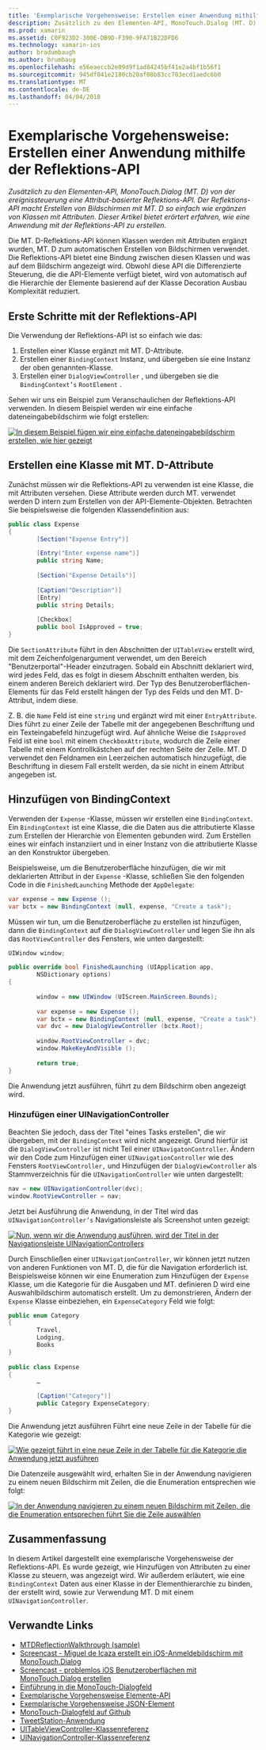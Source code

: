 ```yaml
---
title: 'Exemplarische Vorgehensweise: Erstellen einer Anwendung mithilfe der Reflektions-API'
description: Zusätzlich zu den Elementen-API, MonoTouch.Dialog (MT. D) von der ereignissteuerung eine Attribut-basierter Reflektions-API. Der Reflektions-API macht Erstellen von Bildschirmen mit MT. D so einfach wie ergänzen von Klassen mit Attributen. Dieser Artikel bietet erörtert erfahren, wie eine Anwendung mit der Reflektions-API zu erstellen.
ms.prod: xamarin
ms.assetid: C0F923D2-300E-DB9D-F390-9FA71B22DFD6
ms.technology: xamarin-ios
author: bradumbaugh
ms.author: brumbaug
ms.openlocfilehash: e56eaeccb2e09d9f1ad84245bf41e2a4bf1b56f1
ms.sourcegitcommit: 945df041e2180cb20af08b83cc703ecd1aedc6b0
ms.translationtype: MT
ms.contentlocale: de-DE
ms.lasthandoff: 04/04/2018
---
```

# <a name="walkthrough-creating-an-application-using-the-reflection-api"></a>Exemplarische Vorgehensweise: Erstellen einer Anwendung mithilfe der Reflektions-API

_Zusätzlich zu den Elementen-API, MonoTouch.Dialog (MT. D) von der ereignissteuerung eine Attribut-basierter Reflektions-API. Der Reflektions-API macht Erstellen von Bildschirmen mit MT. D so einfach wie ergänzen von Klassen mit Attributen. Dieser Artikel bietet erörtert erfahren, wie eine Anwendung mit der Reflektions-API zu erstellen._


Die MT. D-Reflektions-API können Klassen werden mit Attributen ergänzt wurden, MT. D zum automatischen Erstellen von Bildschirmen verwendet. Die Reflektions-API bietet eine Bindung zwischen diesen Klassen und was auf dem Bildschirm angezeigt wird. Obwohl diese API die Differenzierte Steuerung, die die API-Elemente verfügt bietet, wird von automatisch auf die Hierarchie der Elemente basierend auf der Klasse Decoration Ausbau Komplexität reduziert.

 <a name="Getting_Started_with_the_Reflection_API" />


## <a name="getting-started-with-the-reflection-api"></a>Erste Schritte mit der Reflektions-API

Die Verwendung der Reflektions-API ist so einfach wie das:

1.  Erstellen einer Klasse ergänzt mit MT. D-Attribute.
1.  Erstellen einer `BindingContext` Instanz, und übergeben sie eine Instanz der oben genannten-Klasse. 
1.  Erstellen einer `DialogViewController` , und übergeben sie die `BindingContext’s` `RootElement` . 


Sehen wir uns ein Beispiel zum Veranschaulichen der Reflektions-API verwenden. In diesem Beispiel werden wir eine einfache dateneingabebildschirm wie folgt erstellen:

 [![](reflection-api-walkthrough-images/01-expense-entry.png "In diesem Beispiel fügen wir eine einfache dateneingabebildschirm erstellen, wie hier gezeigt")](reflection-api-walkthrough-images/01-expense-entry.png#lightbox)

 <a name="Creating_a_Class_with_MT.D_Attributes" />


## <a name="creating-a-class-with-mtd-attributes"></a>Erstellen eine Klasse mit MT. D-Attribute

Zunächst müssen wir die Reflektions-API zu verwenden ist eine Klasse, die mit Attributen versehen. Diese Attribute werden durch MT. verwendet werden D intern zum Erstellen von der API-Elemente-Objekten. Betrachten Sie beispielsweise die folgenden Klassendefinition aus:

```csharp
public class Expense
{
        [Section("Expense Entry")]

        [Entry("Enter expense name")]
        public string Name;
        
        [Section("Expense Details")]
  
        [Caption("Description")]
        [Entry]
        public string Details;
        
        [Checkbox]
        public bool IsApproved = true;
}
```

Die `SectionAttribute` führt in den Abschnitten der `UITableView` erstellt wird, mit dem Zeichenfolgenargument verwendet, um den Bereich "Benutzerportal"-Header einzutragen. Sobald ein Abschnitt deklariert wird, wird jedes Feld, das es folgt in diesem Abschnitt enthalten werden, bis einem anderen Bereich deklariert wird.
Der Typ des Benutzeroberflächen-Elements für das Feld erstellt hängen der Typ des Felds und den MT. D-Attribut, indem diese.

Z. B. die `Name` Feld ist eine `string` und ergänzt wird mit einer `EntryAttribute`. Dies führt zu einer Zeile der Tabelle mit der angegebenen Beschriftung und ein Texteingabefeld hinzugefügt wird. Auf ähnliche Weise die `IsApproved` Feld ist eine `bool` mit einem `CheckboxAttribute`, wodurch die Zeile einer Tabelle mit einem Kontrollkästchen auf der rechten Seite der Zelle. MT. D verwendet den Feldnamen ein Leerzeichen automatisch hinzugefügt, die Beschriftung in diesem Fall erstellt werden, da sie nicht in einem Attribut angegeben ist.

 <a name="Adding_the_BindingContext" />


## <a name="adding-the-bindingcontext"></a>Hinzufügen von BindingContext

Verwenden der `Expense` -Klasse, müssen wir erstellen eine `BindingContext`. Ein `BindingContext` ist eine Klasse, die die Daten aus die attributierte Klasse zum Erstellen der Hierarchie von Elementen gebunden wird. Zum Erstellen eines wir einfach instanziiert und in einer Instanz von die attributierte Klasse an den Konstruktor übergeben.

Beispielsweise, um die Benutzeroberfläche hinzufügen, die wir mit deklarierten Attribut in der `Expense` -Klasse, schließen Sie den folgenden Code in die `FinishedLaunching` Methode der `AppDelegate`:

```csharp
var expense = new Expense ();
var bctx = new BindingContext (null, expense, "Create a task");
```

Müssen wir tun, um die Benutzeroberfläche zu erstellen ist hinzufügen, dann die `BindingContext` auf die `DialogViewController` und legen Sie ihn als das `RootViewController` des Fensters, wie unten dargestellt:

```csharp
UIWindow window;

public override bool FinishedLaunching (UIApplication app, 
        NSDictionary options)
{
   
        window = new UIWindow (UIScreen.MainScreen.Bounds);
            
        var expense = new Expense ();
        var bctx = new BindingContext (null, expense, "Create a task");
        var dvc = new DialogViewController (bctx.Root);
            
        window.RootViewController = dvc;
        window.MakeKeyAndVisible ();
            
        return true;
}
```

Die Anwendung jetzt ausführen, führt zu dem Bildschirm oben angezeigt wird.

 <a name="Adding_a_UINavigationController" />


### <a name="adding-a-uinavigationcontroller"></a>Hinzufügen einer UINavigationController

Beachten Sie jedoch, dass der Titel "eines Tasks erstellen", die wir übergeben, mit der `BindingContext` wird nicht angezeigt. Grund hierfür ist die `DialogViewController` ist nicht Teil einer `UINavigatonController`. Ändern wir den Code zum Hinzufügen einer `UINavigationController` wie des Fensters `RootViewController,` und Hinzufügen der `DialogViewController` als Stammverzeichnis für die `UINavigationController` wie unten dargestellt:

```csharp
nav = new UINavigationController(dvc);
window.RootViewController = nav;
```

Jetzt bei Ausführung die Anwendung, in der Titel wird das `UINavigationController’s` Navigationsleiste als Screenshot unten gezeigt:

 [![](reflection-api-walkthrough-images/02-create-task.png "Nun, wenn wir die Anwendung ausführen, wird der Titel in der Navigationsleiste UINavigationControllers")](reflection-api-walkthrough-images/02-create-task.png#lightbox)

Durch Einschließen einer `UINavigationController`, wir können jetzt nutzen von anderen Funktionen von MT. D, die für die Navigation erforderlich ist. Beispielsweise können wir eine Enumeration zum Hinzufügen der `Expense` Klasse, um die Kategorie für die Ausgaben und MT. definieren D wird eine Auswahlbildschirm automatisch erstellt. Um zu demonstrieren, Ändern der `Expense` Klasse einbeziehen, ein `ExpenseCategory` Feld wie folgt:

```csharp
public enum Category
{
        Travel,
        Lodging,
        Books
}
        
public class Expense
{
        …

        [Caption("Category")]
        public Category ExpenseCategory;
}
```

Die Anwendung jetzt ausführen Führt eine neue Zeile in der Tabelle für die Kategorie wie gezeigt:

 [![](reflection-api-walkthrough-images/03-set-details.png "Wie gezeigt führt in eine neue Zeile in der Tabelle für die Kategorie die Anwendung jetzt ausführen")](reflection-api-walkthrough-images/03-set-details.png#lightbox)

Die Datenzeile ausgewählt wird, erhalten Sie in der Anwendung navigieren zu einem neuen Bildschirm mit Zeilen, die die Enumeration entsprechen wie folgt:

 [![](reflection-api-walkthrough-images/04-set-category.png "In der Anwendung navigieren zu einem neuen Bildschirm mit Zeilen, die die Enumeration entsprechen führt Sie die Zeile auswählen")](reflection-api-walkthrough-images/04-set-category.png#lightbox)

 <a name="Summary" />


## <a name="summary"></a>Zusammenfassung

In diesem Artikel dargestellt eine exemplarische Vorgehensweise der Reflektions-API. Es wurde gezeigt, wie Hinzufügen von Attributen zu einer Klasse zu steuern, was angezeigt wird. Wir außerdem erläutert, wie eine `BindingContext` Daten aus einer Klasse in der Elementhierarchie zu binden, der erstellt wird, sowie zur Verwendung MT. D mit einem `UINavigationController`.


## <a name="related-links"></a>Verwandte Links

- [MTDReflectionWalkthrough (sample)](https://developer.xamarin.com/samples/MTDReflectionWalkthrough/)
- [Screencast - Miguel de Icaza erstellt ein iOS-Anmeldebildschirm mit MonoTouch.Dialog](http://youtu.be/3butqB1EG0c)
- [Screencast - problemlos iOS Benutzeroberflächen mit MonoTouch.Dialog erstellen](http://youtu.be/j7OC5r8ZkYg)
- [Einführung in die MonoTouch-Dialogfeld](~/ios/user-interface/monotouch.dialog/index.md)
- [Exemplarische Vorgehensweise Elemente-API](~/ios/user-interface/monotouch.dialog/elements-api-walkthrough.md)
- [Exemplarische Vorgehensweise JSON-Element](~/ios/user-interface/monotouch.dialog/monotouch.dialog-json-markup.md)
- [MonoTouch-Dialogfeld auf Github](https://github.com/migueldeicaza/MonoTouch.Dialog)
- [TweetStation-Anwendung](https://github.com/migueldeicaza/TweetStation)
- [UITableViewController-Klassenreferenz](http://developer.apple.com/library/ios/#DOCUMENTATION/UIKit/Reference/UITableViewController_Class/Reference/Reference.html)
- [UINavigationController-Klassenreferenz](http://developer.apple.com/library/ios/#documentation/UIKit/Reference/UINavigationController_Class/Reference/Reference.html)
